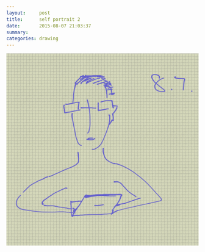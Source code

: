 ```yaml
---
layout:     post
title:      self portrait 2
date:       2015-08-07 21:03:37
summary:    
categories: drawing
---
```

![self portrait 2](/images/blog/self-portrait-2.png "sober")